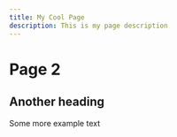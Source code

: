 ```yaml
---
title: My Cool Page
description: This is my page description
---
```


Page 2
======

Another heading
---------------

Some more example text
